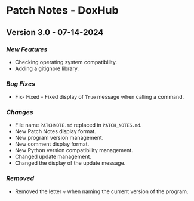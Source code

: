 # **Patch Notes - DoxHub**
## **Version 3.0 - 07-14-2024**
### *New Features*
- Checking operating system compatibility.
- Adding a gitignore library.

### *Bug Fixes*
- Fix- Fixed - Fixed display of `True` message when calling a command.

### *Changes*
- File name `PATCHNOTE.md` replaced in `PATCH_NOTES.md`.
- New Patch Notes display format.
- New program version management.
- New comment display format.
- New Python version compatibility management.
- Changed update management.
- Changed the display of the update message.

### *Removed*
- Removed the letter `v` when naming the current version of the program.